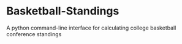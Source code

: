 Basketball-Standings
====================

A python command-line interface for calculating college basketball conference standings
